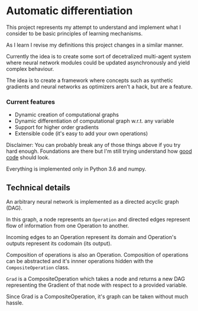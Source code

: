 # Automatic differentiation 

This project represents my attempt to understand and implement what I consider to be basic principles of learning mechanisms.

As I learn I revise my definitions this project changes in a similar manner.

Currently the idea is to create some sort of decetralized multi-agent system where neural network modules could be updated asynchronously and yield complex behaviour.

The idea is to create a framework where concepts such as synthetic gradients and neural networks as optimizers aren't a hack, but are a feature.

### Current features
* Dynamic creation of computational graphs
* Dynamic differentiation of computational graph w.r.t. any variable
* Support for higher order gradients
* Extensible code (it's easy to add your own operations)

Disclaimer: You can probably break any of those things above if you try hard enough. 
Foundations are there but I'm still trying understand how [good code](https://xkcd.com/844/) should look.

Everything is implemented only in Python 3.6 and numpy.

## Technical details

An arbitrary neural network is implemented as a directed acyclic graph (DAG).

In this graph, a node  represents an `Operation` and directed edges represent flow of information from one Operation to another.

Incoming edges to an Operation represent its domain and Operation's outputs represent its codomain (its output).

Composition of operations is also an Operation.
Composition of operations can be abstracted and it's innner operations hidden with the `CompositeOperation` class.

`Grad` is a CompositeOperation which takes a node and returns a new DAG representing the Gradient of that node with respect to a provided variable.

Since Grad is a CompositeOperation, it's graph can be taken without much hassle.




